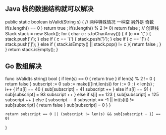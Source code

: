 ## Java 栈的数据结构就可以解决
public static boolean isValid(String s) {
	// 两种特殊情况 一种空 另外是 奇数 
    if(s.length() == 0 ) return true ;
    if(s.length() % 2 != 0) return false ;
    // 创建栈
    Stack<Character> stack = new Stack<Character>();
    for ( char c : s.toCharArray()) {
        if (c == '(' ) {
            stack.push(')');
        } else if ( c == '{') {
            stack.push('}');
        } else if ( c == '[') {
            stack.push(']');
        } else if ( stack.isEmpty() || stack.pop() != c ){
           return false ;
        }
    }
    return stack.isEmpty();
}

## Go 数组解决
func isValid(s string) bool {
	if len(s) == 0 { return true }
	if len(s) % 2 != 0 { return false }
	subscript := 0
	sub := make([]int,len(s))
	for i := 0 ; i < len(s) ; i++ {
		if s[i] == 40 {
			sub[subscript] = 41
			subscript ++
		} else if s[i] == 91 {
			sub[subscript] = 93
			subscript ++
		} else if s[i] == 123 {
			sub[subscript] = 125
			subscript ++
		} else {
			subscript --
			if subscript == -1 || int(s[i]) != sub[subscript] {
				return false
			}
			sub[subscript] = 0
		}
	}

	return subscript == 0 || (subscript != len(s) && sub[subscript - 1] == 0)
}
